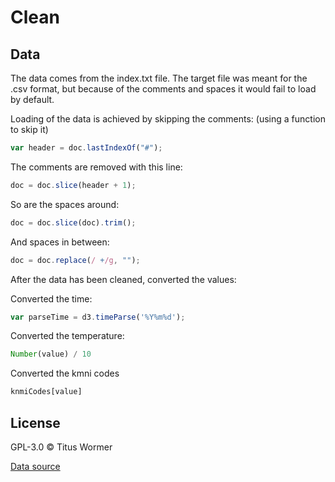 
# Clean


## Data
The data comes from the index.txt file. The target file was meant for the .csv format, but because of the comments and spaces it would fail to load by default.


Loading of the data is achieved by skipping the comments: (using a function to skip it)
``` javascript
var header = doc.lastIndexOf("#");
```

The comments are removed with this line:
``` javascript
doc = doc.slice(header + 1);
```

So are the spaces around:
``` javascript
doc = doc.slice(doc).trim();
```

And spaces in between:
``` javascript
doc = doc.replace(/ +/g, "");
```  
  

  
  

After the data has been cleaned, converted the values:  

Converted the time:
``` javascript
var parseTime = d3.timeParse('%Y%m%d'); 
```

Converted the temperature:
``` javascript
Number(value) / 10
```

Converted the kmni codes
``` javascript 
knmiCodes[value]
```




## License

GPL-3.0 © Titus Wormer

[block]: https://bl.ocks.org/mbostock/3884955

[block-author]: https://github.com/mbostock

[Data source](http://projects.knmi.nl/klimatologie/uurgegevens/selectie.cgi)
